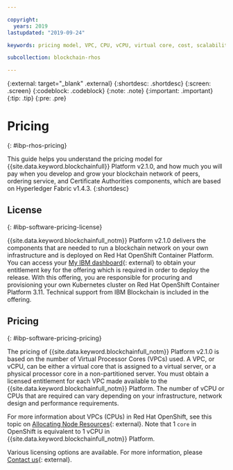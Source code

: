 ```yaml
---

copyright:
  years: 2019
lastupdated: "2019-09-24"

keywords: pricing model, VPC, CPU, vCPU, virtual core, cost, scalability, estimation, optimize your cost

subcollection: blockchain-rhos

---
```


{:external: target="_blank" .external}
{:shortdesc: .shortdesc}
{:screen: .screen}
{:codeblock: .codeblock}
{:note: .note}
{:important: .important}
{:tip: .tip}
{:pre: .pre}

# Pricing
{: #ibp-rhos-pricing}

This guide helps you understand the pricing model for {{site.data.keyword.blockchainfull}} Platform v2.1.0, and how much you will pay when you develop and grow your blockchain network of peers, ordering service, and Certificate Authorities components, which are based on Hyperledger Fabric v1.4.3.
{:shortdesc}

## License
{: #ibp-software-pricing-license}

{{site.data.keyword.blockchainfull_notm}} Platform v2.1.0 delivers the components that are needed to run a blockchain network on your own infrastructure and is deployed on Red Hat OpenShift Container Platform.  You can access your [My IBM dashboard](https://myibm.ibm.com/dashboard/){: external} to obtain your entitlement key for the offering which is required in order to deploy the release. With this offering, you are responsible for procuring and provisioning your own Kubernetes cluster on Red Hat OpenShift Container Platform 3.11. Technical support from IBM Blockchain is included in the offering.

## Pricing
{: #ibp-software-pricing-pricing}

The pricing of {{site.data.keyword.blockchainfull_notm}} Platform v2.1.0 is based on the number of Virtual Processor Cores (VPCs) used. A VPC, or vCPU, can be either a virtual core that is assigned to a virtual server, or a physical processor core in a non-partitioned server. You must obtain a licensed entitlement for each VPC made available to the {{site.data.keyword.blockchainfull_notm}} Platform. The number of vCPU or CPUs that are required can vary depending on your infrastructure, network design and performance requirements.

For more information about VPCs (CPUs) in Red Hat OpenShift, see this topic on [Allocating Node Resources](https://docs.openshift.com/container-platform/3.11/admin_guide/allocating_node_resources.html){: external}.
Note that 1 `core` in OpenShift is equivalent to 1 vCPU in {{site.data.keyword.blockchainfull_notm}} Platform.

Various licensing options are available. For more information, please [Contact us](https://www.ibm.com/account/reg/us-en/signup?formid=urx-37672){: external}.
